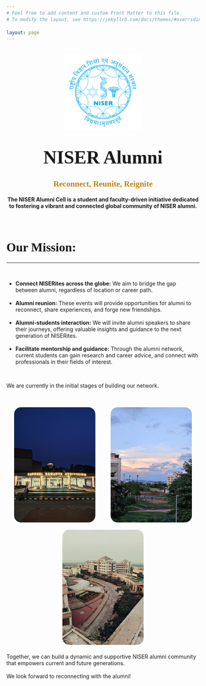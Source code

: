 ```yaml
---
# Feel free to add content and custom Front Matter to this file.
# To modify the layout, see https://jekyllrb.com/docs/themes/#overriding-theme-defaults

layout: page
---
```

<style>
    .heading {
        font-family: Robot;
        font-size: 32px;
    }
    .container {
        display: flex;
        width: 100%;
        height: 300px;
        flex-direction: row;
        align-items: center;
        justify-content: space-around;
    }
    .item {
        border-radius: 20px 20px 20px 20px;
        border: solid 2px white;
        height: 300px;
        width: 42%;
    }
</style>
<br>
<center><img src="/images/niser.webp" height="200" width= "200"></center>

<h1 style="font-family: Times New Roman; text-align: center"><font size="32">NISER Alumni</font></h1>

<h2 style="font-family: comic; color: darkgoldenrod; text-align: center;"> Reconnect, Reunite, Reignite </h2>
<h4 style="text-align: center;">The NISER Alumni Cell is a student and faculty-driven initiative dedicated to fostering a vibrant and connected global community of NISER alumni.
</h4>

<br>
<h1 class="heading">Our Mission:</h1>
<hr>
<br>
<ul>
<li><strong>Connect NISERites across the globe:</strong> We aim to bridge the gap between alumni, regardless of location or career path.</li>
<br>
<li><strong>Alumni reunion:</strong> These events will provide opportunities for alumni to reconnect, share experiences, and forge new friendships.</li>
<br>
<li><strong>Alumni-students interaction:</strong> We will invite alumni speakers to share their journeys, offering valuable insights and guidance to the next generation of NISERites.</li>
<br>
<li><strong>Facilitate mentorship and guidance:</strong> Through the alumni network, current students can gain research and career advice, and connect with professionals in their fields of interest.</li>
</ul>
<br>
<p>We are currently in the initial stages of building our network.</p>
<br>
<br>
<div class="container">
<img class="item" src="/images/img1.jpg" style="object-fit: cover;">
<img class="item" src="/images/img2.jpg" style="object-fit: cover;">
</div>
<br>
<center>
<img class="item" width="100%" src="/images/img3.jpg" style="object-fit: cover;">
<br>
</center>
<br>
Together, we can build a dynamic and supportive NISER alumni community that empowers current and future generations.
<br>
<br>
We look forward to reconnecting with the alumni! 


